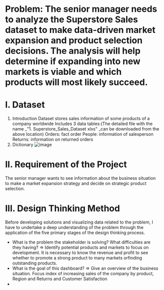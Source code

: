 # Problem: The senior manager needs to analyze the Superstore Sales dataset to make data-driven market expansion and product selection decisions. The analysis will help determine if expanding into new markets is viable and which products will most likely succeed.
# I. Dataset
1. Introduction
Dataset stores sales information of some products of a company worldwide
Includes 3 data tables:(The detailed file with the name _"1. Superstore_Sales_Dataset xlxs" _can be downloaded from the above location)
      Orders: fact order
      People: information of salesperson
      Returns: information on returned orders
2. Dictionary
![image](https://github.com/DucAnh212/Global-Superstore-Strategic-Market-Expansion-Product-Selection/assets/151928789/7f86e211-921a-467a-aec8-1a6c756ba0ce)

# II. Requirement of the Project
The senior manager wants to see information about the business situation to make a market expansion strategy and decide on strategic product selection.
# III. Design Thinking Method
Before developing solutions and visualizing data related to the problem, I have to undertake a deep understanding of the problem through the application of the five primary stages of the design thinking process.
- What is the problem the stakeholder is solving? What difficulties are they having?
=> Identify potential products and markets to focus on development. It is necessary to know the revenue and profit to see whether to promote a strong product to many markets orfinding outstanding products.
- What is the goal of this dashboard?
=> Give an overview of the business situation. Focus index of increasing sales of the company by product, Region and Returns and Customer Satisfaction
- 
